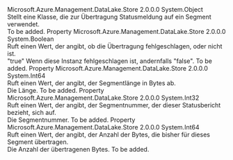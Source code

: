<Type Name="SegmentTransferProgress" FullName="Microsoft.Azure.Management.DataLake.Store.SegmentTransferProgress">
  <TypeSignature Language="C#" Value="public class SegmentTransferProgress" />
  <TypeSignature Language="ILAsm" Value=".class public auto ansi beforefieldinit SegmentTransferProgress extends System.Object" />
  <TypeSignature Language="DocId" Value="T:Microsoft.Azure.Management.DataLake.Store.SegmentTransferProgress" />
  <TypeSignature Language="VB.NET" Value="Public Class SegmentTransferProgress" />
  <TypeSignature Language="F#" Value="type SegmentTransferProgress = class" />
  <AssemblyInfo>
    <AssemblyName>Microsoft.Azure.Management.DataLake.Store</AssemblyName>
    <AssemblyVersion>2.0.0.0</AssemblyVersion>
  </AssemblyInfo>
  <Base>
    <BaseTypeName>System.Object</BaseTypeName>
  </Base>
  <Interfaces />
  <Docs>
    <summary>
            Stellt eine Klasse, die zur Übertragung Statusmeldung auf ein Segment verwendet.
            </summary>
    <remarks>To be added.</remarks>
  </Docs>
  <Members>
    <Member MemberName="IsFailed">
      <MemberSignature Language="C#" Value="public bool IsFailed { get; }" />
      <MemberSignature Language="ILAsm" Value=".property instance bool IsFailed" />
      <MemberSignature Language="DocId" Value="P:Microsoft.Azure.Management.DataLake.Store.SegmentTransferProgress.IsFailed" />
      <MemberSignature Language="VB.NET" Value="Public ReadOnly Property IsFailed As Boolean" />
      <MemberSignature Language="F#" Value="member this.IsFailed : bool" Usage="Microsoft.Azure.Management.DataLake.Store.SegmentTransferProgress.IsFailed" />
      <MemberType>Property</MemberType>
      <AssemblyInfo>
        <AssemblyName>Microsoft.Azure.Management.DataLake.Store</AssemblyName>
        <AssemblyVersion>2.0.0.0</AssemblyVersion>
      </AssemblyInfo>
      <ReturnValue>
        <ReturnType>System.Boolean</ReturnType>
      </ReturnValue>
      <Docs>
        <summary>
            Ruft einen Wert, der angibt, ob die Übertragung fehlgeschlagen, oder nicht ist.
            </summary>
        <value>
          <c>"true"</c> Wenn diese Instanz fehlgeschlagen ist, andernfalls <c>"false"</c>.
            </value>
        <remarks>To be added.</remarks>
      </Docs>
    </Member>
    <Member MemberName="Length">
      <MemberSignature Language="C#" Value="public long Length { get; }" />
      <MemberSignature Language="ILAsm" Value=".property instance int64 Length" />
      <MemberSignature Language="DocId" Value="P:Microsoft.Azure.Management.DataLake.Store.SegmentTransferProgress.Length" />
      <MemberSignature Language="VB.NET" Value="Public ReadOnly Property Length As Long" />
      <MemberSignature Language="F#" Value="member this.Length : int64" Usage="Microsoft.Azure.Management.DataLake.Store.SegmentTransferProgress.Length" />
      <MemberType>Property</MemberType>
      <AssemblyInfo>
        <AssemblyName>Microsoft.Azure.Management.DataLake.Store</AssemblyName>
        <AssemblyVersion>2.0.0.0</AssemblyVersion>
      </AssemblyInfo>
      <ReturnValue>
        <ReturnType>System.Int64</ReturnType>
      </ReturnValue>
      <Docs>
        <summary>
            Ruft einen Wert, der angibt, der Segmentlänge in Bytes ab.
            </summary>
        <value>
            Die Länge.
            </value>
        <remarks>To be added.</remarks>
      </Docs>
    </Member>
    <Member MemberName="SegmentNumber">
      <MemberSignature Language="C#" Value="public int SegmentNumber { get; }" />
      <MemberSignature Language="ILAsm" Value=".property instance int32 SegmentNumber" />
      <MemberSignature Language="DocId" Value="P:Microsoft.Azure.Management.DataLake.Store.SegmentTransferProgress.SegmentNumber" />
      <MemberSignature Language="VB.NET" Value="Public ReadOnly Property SegmentNumber As Integer" />
      <MemberSignature Language="F#" Value="member this.SegmentNumber : int" Usage="Microsoft.Azure.Management.DataLake.Store.SegmentTransferProgress.SegmentNumber" />
      <MemberType>Property</MemberType>
      <AssemblyInfo>
        <AssemblyName>Microsoft.Azure.Management.DataLake.Store</AssemblyName>
        <AssemblyVersion>2.0.0.0</AssemblyVersion>
      </AssemblyInfo>
      <ReturnValue>
        <ReturnType>System.Int32</ReturnType>
      </ReturnValue>
      <Docs>
        <summary>
            Ruft einen Wert, der angibt, der Segmentnummer, der dieser Statusbericht bezieht, sich auf.
            </summary>
        <value>
            Die Segmentnummer.
            </value>
        <remarks>To be added.</remarks>
      </Docs>
    </Member>
    <Member MemberName="TransferredByteCount">
      <MemberSignature Language="C#" Value="public long TransferredByteCount { get; }" />
      <MemberSignature Language="ILAsm" Value=".property instance int64 TransferredByteCount" />
      <MemberSignature Language="DocId" Value="P:Microsoft.Azure.Management.DataLake.Store.SegmentTransferProgress.TransferredByteCount" />
      <MemberSignature Language="VB.NET" Value="Public ReadOnly Property TransferredByteCount As Long" />
      <MemberSignature Language="F#" Value="member this.TransferredByteCount : int64" Usage="Microsoft.Azure.Management.DataLake.Store.SegmentTransferProgress.TransferredByteCount" />
      <MemberType>Property</MemberType>
      <AssemblyInfo>
        <AssemblyName>Microsoft.Azure.Management.DataLake.Store</AssemblyName>
        <AssemblyVersion>2.0.0.0</AssemblyVersion>
      </AssemblyInfo>
      <ReturnValue>
        <ReturnType>System.Int64</ReturnType>
      </ReturnValue>
      <Docs>
        <summary>
            Ruft einen Wert, der angibt, der Anzahl der Bytes, die bisher für dieses Segment übertragen.
            </summary>
        <value>
            Die Anzahl der übertragenen Bytes.
            </value>
        <remarks>To be added.</remarks>
      </Docs>
    </Member>
  </Members>
</Type>